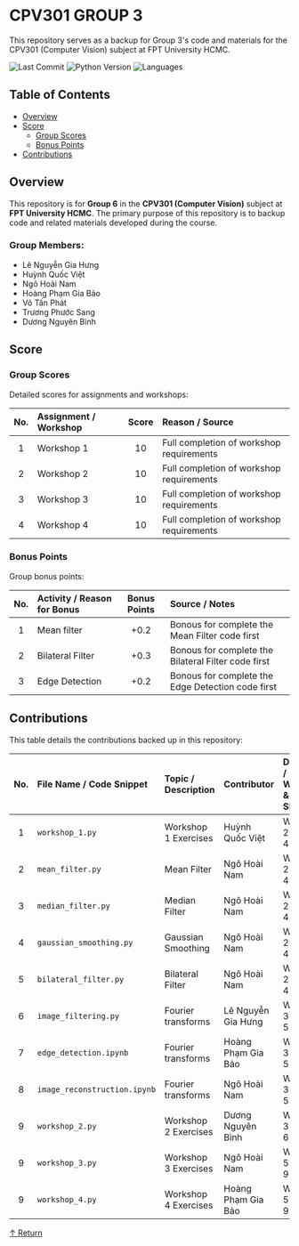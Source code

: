 # CPV301 GROUP 3

This repository serves as a backup for Group 3's code and materials for the CPV301 (Computer Vision) subject at FPT University HCMC.

![Last Commit](https://img.shields.io/badge/last%20commit-today-555555.svg)
![Python Version](https://img.shields.io/badge/python-100.0%25-blue.svg)
![Languages](https://img.shields.io/badge/languages-1-lightgrey.svg)

## Table of Contents

*   [Overview](#overview)
*   [Score](#score)
    *   [Group Scores](#group-scores)
    *   [Bonus Points](#bonus-points)
*   [Contributions](#contributions)

## Overview

This repository is for **Group 6** in the **CPV301 (Computer Vision)** subject at **FPT University HCMC**.
The primary purpose of this repository is to backup code and related materials developed during the course.

### Group Members:
- Lê Nguyễn Gia Hưng
- Huỳnh Quốc Việt
- Ngô Hoài Nam
- Hoàng Phạm Gia Bảo
- Võ Tấn Phát
- Trương Phước Sang
- Dương Nguyên Bình

## Score

### Group Scores
Detailed scores for assignments and workshops:

| No. | Assignment / Workshop | Score | Reason / Source                          |
|:---:|:----------------------|:-----:|:-----------------------------------------|
| 1   | Workshop 1            | 10    | Full completion of workshop requirements |
| 2   | Workshop 2            | 10    | Full completion of workshop requirements |
| 3   | Workshop 3            | 10    | Full completion of workshop requirements |
| 4   | Workshop 4            | 10    | Full completion of workshop requirements |

### Bonus Points
Group bonus points:

| No. | Activity / Reason for Bonus | Bonus Points | Source / Notes                                         |
|:---:|:----------------------------|:------------:|:-------------------------------------------------------|
| 1   | Mean filter                 | +0.2         | Bonous for complete the Mean Filter code first         |
| 2   | Bilateral Filter            | +0.3         | Bonous for complete the Bilateral Filter code first    |
| 3   | Edge Detection              | +0.2         | Bonous for complete the Edge Detection code first      |

## Contributions

This table details the contributions backed up in this repository:

| No. | File Name / Code Snippet       | Topic / Description     | Contributor            | Date / Week & Slot |
|:---:|:-------------------------------|:------------------------|:-----------------------|:-------------------|
| 1   | `workshop_1.py`                | Workshop 1 Exercises    | Huỳnh Quốc Việt        | Week 2 Slot 4      |
| 2   | `mean_filter.py`               | Mean Filter             | Ngô Hoài Nam           | Week 2 Slot 4      |
| 3   | `median_filter.py`             | Median Filter           | Ngô Hoài Nam           | Week 2 Slot 4      |
| 4   | `gaussian_smoothing.py`        | Gaussian Smoothing      | Ngô Hoài Nam           | Week 2 Slot 4      |
| 5   | `bilateral_filter.py`          | Bilateral Filter        | Ngô Hoài Nam           | Week 2 Slot 4      |
| 6   | `image_filtering.py`           | Fourier transforms      | Lê Nguyễn Gia Hưng     | Week 3 Slot 5      |
| 7   | `edge_detection.ipynb`         | Fourier transforms      | Hoàng Phạm Gia Bảo     | Week 3 Slot 5      |
| 8   | `image_reconstruction.ipynb`   | Fourier transforms      | Ngô Hoài Nam           | Week 3 Slot 5      |
| 9   | `workshop_2.py`                | Workshop 2 Exercises    | Dương Nguyên Bình      | Week 3 Slot 6      |
| 9   | `workshop_3.py`                | Workshop 3 Exercises    | Ngô Hoài Nam           | Week 5 Slot 9      |
| 9   | `workshop_4.py`                | Workshop 4 Exercises    | Hoàng Phạm Gia Bảo     | Week 5 Slot 9      |

[↑ Return](#cpv301-group)

